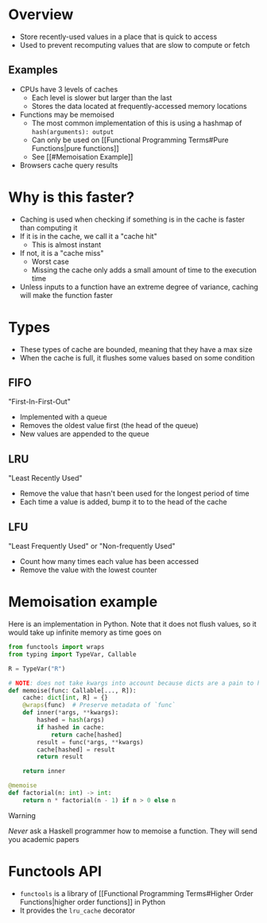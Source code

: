 # Overview
- Store recently-used values in a place that is quick to access
- Used to prevent recomputing values that are slow to compute or fetch

## Examples
- CPUs have 3 levels of caches
	- Each level is slower but larger than the last
	- Stores the data located at frequently-accessed memory locations
- Functions may be memoised
	- The most common implementation of this is using a hashmap of `hash(arguments): output`
	- Can only be used on [[Functional Programming Terms#Pure Functions|pure functions]]
	- See [[#Memoisation Example]]
- Browsers cache query results

# Why is this faster?
- Caching is used when checking if something is in the cache is faster than computing it
- If it is in the cache, we call it a "cache hit"
	- This is almost instant
- If not, it is a "cache miss"
	- Worst case
	- Missing the cache only adds a small amount of time to the execution time
- Unless inputs to a function have an extreme degree of variance, caching will make the function faster

# Types
- These types of cache are bounded, meaning that they have a max size
- When the cache is full, it flushes some values based on some condition

## FIFO
"First-In-First-Out"
- Implemented with a queue
- Removes the oldest value first (the head of the queue)
- New values are appended to the queue

## LRU
"Least Recently Used"
- Remove the value that hasn't been used for the longest period of time
- Each time a value is added, bump it to to the head of the cache

## LFU
"Least Frequently Used" or "Non-frequently Used"
- Count how many times each value has been accessed
- Remove the value with the lowest counter

# Memoisation example
Here is an implementation in Python. Note that it does not flush values, so it would take up infinite memory as time goes on
```python
from functools import wraps
from typing import TypeVar, Callable

R = TypeVar("R")

# NOTE: does not take kwargs into account because dicts are a pain to hash
def memoise(func: Callable[..., R]):
    cache: dict[int, R] = {}
    @wraps(func)  # Preserve metadata of `func`
    def inner(*args, **kwargs):
        hashed = hash(args)
        if hashed in cache:
            return cache[hashed]
        result = func(*args, **kwargs)
        cache[hashed] = result
        return result

    return inner

@memoise
def factorial(n: int) -> int:
	return n * factorial(n - 1) if n > 0 else n
```

> [!warning]
> *Never* ask a Haskell programmer how to memoise a function. They will send you academic papers

# Functools API
- `functools` is a library of [[Functional Programming Terms#Higher Order Functions|higher order functions]] in Python
- It provides the `lru_cache` decorator